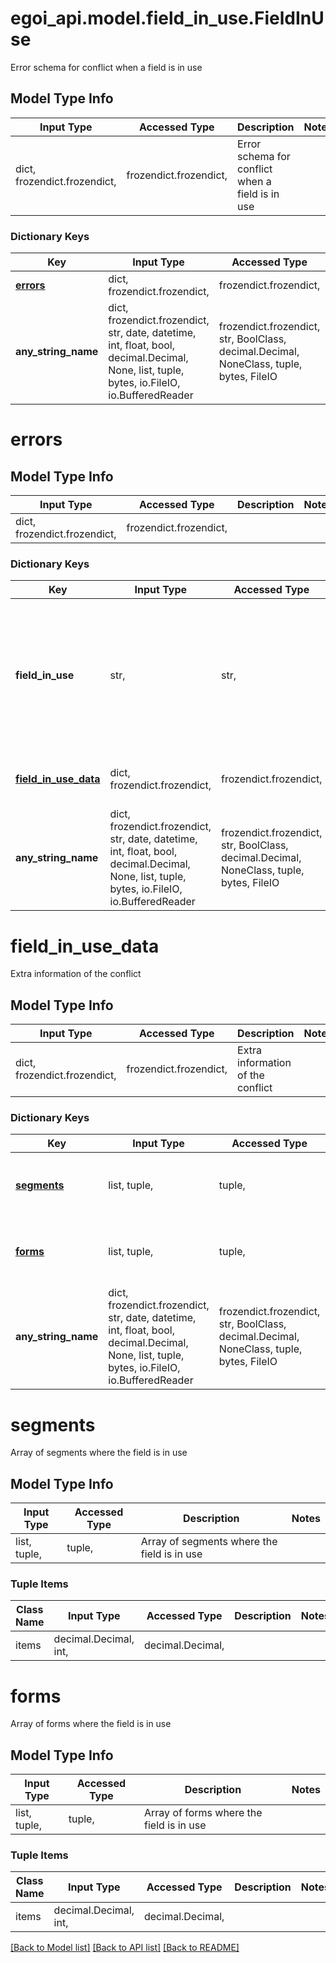 # egoi_api.model.field_in_use.FieldInUse

Error schema for conflict when a field is in use

## Model Type Info
Input Type | Accessed Type | Description | Notes
------------ | ------------- | ------------- | -------------
dict, frozendict.frozendict,  | frozendict.frozendict,  | Error schema for conflict when a field is in use | 

### Dictionary Keys
Key | Input Type | Accessed Type | Description | Notes
------------ | ------------- | ------------- | ------------- | -------------
**[errors](#errors)** | dict, frozendict.frozendict,  | frozendict.frozendict,  |  | [optional] 
**any_string_name** | dict, frozendict.frozendict, str, date, datetime, int, float, bool, decimal.Decimal, None, list, tuple, bytes, io.FileIO, io.BufferedReader | frozendict.frozendict, str, BoolClass, decimal.Decimal, NoneClass, tuple, bytes, FileIO | any string name can be used but the value must be the correct type | [optional]

# errors

## Model Type Info
Input Type | Accessed Type | Description | Notes
------------ | ------------- | ------------- | -------------
dict, frozendict.frozendict,  | frozendict.frozendict,  |  | 

### Dictionary Keys
Key | Input Type | Accessed Type | Description | Notes
------------ | ------------- | ------------- | ------------- | -------------
**field_in_use** | str,  | str,  | Occurs when a field is in use | [optional] must be one of ["The provided extra field is being used in segments or forms", ] 
**[field_in_use_data](#field_in_use_data)** | dict, frozendict.frozendict,  | frozendict.frozendict,  | Extra information of the conflict | [optional] 
**any_string_name** | dict, frozendict.frozendict, str, date, datetime, int, float, bool, decimal.Decimal, None, list, tuple, bytes, io.FileIO, io.BufferedReader | frozendict.frozendict, str, BoolClass, decimal.Decimal, NoneClass, tuple, bytes, FileIO | any string name can be used but the value must be the correct type | [optional]

# field_in_use_data

Extra information of the conflict

## Model Type Info
Input Type | Accessed Type | Description | Notes
------------ | ------------- | ------------- | -------------
dict, frozendict.frozendict,  | frozendict.frozendict,  | Extra information of the conflict | 

### Dictionary Keys
Key | Input Type | Accessed Type | Description | Notes
------------ | ------------- | ------------- | ------------- | -------------
**[segments](#segments)** | list, tuple,  | tuple,  | Array of segments where the field is in use | [optional] 
**[forms](#forms)** | list, tuple,  | tuple,  | Array of forms where the field is in use | [optional] 
**any_string_name** | dict, frozendict.frozendict, str, date, datetime, int, float, bool, decimal.Decimal, None, list, tuple, bytes, io.FileIO, io.BufferedReader | frozendict.frozendict, str, BoolClass, decimal.Decimal, NoneClass, tuple, bytes, FileIO | any string name can be used but the value must be the correct type | [optional]

# segments

Array of segments where the field is in use

## Model Type Info
Input Type | Accessed Type | Description | Notes
------------ | ------------- | ------------- | -------------
list, tuple,  | tuple,  | Array of segments where the field is in use | 

### Tuple Items
Class Name | Input Type | Accessed Type | Description | Notes
------------- | ------------- | ------------- | ------------- | -------------
items | decimal.Decimal, int,  | decimal.Decimal,  |  | 

# forms

Array of forms where the field is in use

## Model Type Info
Input Type | Accessed Type | Description | Notes
------------ | ------------- | ------------- | -------------
list, tuple,  | tuple,  | Array of forms where the field is in use | 

### Tuple Items
Class Name | Input Type | Accessed Type | Description | Notes
------------- | ------------- | ------------- | ------------- | -------------
items | decimal.Decimal, int,  | decimal.Decimal,  |  | 

[[Back to Model list]](../../README.md#documentation-for-models) [[Back to API list]](../../README.md#documentation-for-api-endpoints) [[Back to README]](../../README.md)

